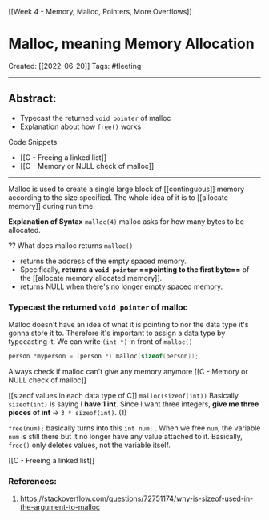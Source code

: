 [[Week 4 - Memory, Malloc, Pointers, More Overflows]]

# Malloc, meaning Memory Allocation
Created:  [[2022-06-20]]
Tags: #fleeting   

---
Abstract:
- 
- Typecast the returned `void pointer` of malloc
- Explanation about how `free()` works

Code Snippets
- [[C - Freeing a linked list]]
- [[C - Memory or NULL check of malloc]]
---
Malloc is used to create a single large block of [[continguous]] memory according to the size specified. The whole idea of it is to [[allocate memory]] during run time. 

**Explanation of Syntax**
`malloc(4)` malloc asks for how many bytes to be allocated.



?? What does malloc returns
`malloc()` 
- returns the address of the empty spaced memory. 
- Specifically, **returns a `void pointer` ==pointing to the first byte==** of the [[allocate memory|allocated memory]].
- returns NULL when there's no longer empty spaced memory. 


### Typecast the returned `void pointer` of malloc
Malloc doesn't have an idea of what it is pointing to nor the data type it's gonna store it to. Therefore it's important to assign a data type by typecasting it. We can write `(int *)` in front of `malloc()` 
```c
person *myperson = (person *) malloc(sizeof(person));
```



Always check if malloc can't give any memory anymore
[[C - Memory or NULL check of malloc]]






[[sizeof values in each data type of C]]
`malloc(sizeof(int))`
Basically `sizeof(int)` is saying **I have 1 int**. Since I want three integers, **give me three pieces of int** -> `3 * sizeof(int)`. (1)





`free(num);`  basically turns into this `int num;` . When we free `num`, the variable `num` is still there but it no longer have any value attached to it. Basically, `free()` only deletes values, not the variable itself. 


[[C - Freeing a linked list]]





### References:
1. https://stackoverflow.com/questions/72751174/why-is-sizeof-used-in-the-argument-to-malloc